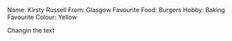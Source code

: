 Name: Kirsty Russell
From: Glasgow
Favourite Food: Burgers
Hobby: Baking
Favourite Colour: Yellow

Changin the text
